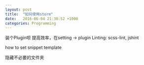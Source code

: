 ```yaml
---
layout: post
title:  "如何使用storm"
date:   2016-06-04 21:30:52 +1000
categories: Programming
---
```


装个Plugin呗
提高效率，在setting -> plugin
Linting: scss-lint, jshint

how to set snippet template

隐藏不必要的文件夹


